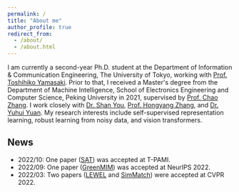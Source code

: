 ```yaml
---
permalink: /
title: "About me"
author_profile: true
redirect_from: 
  - /about/
  - /about.html
---
```


I am currently a second-year Ph.D. student at the Department of Information & Communication Engineering, The University of Tokyo, working with [Prof. Toshihiko Yamasaki](https://scholar.google.com/citations?user=rE9iY5MAAAAJ&hl=en). Prior to that, I received a Master's degree from the Department of Machine Intelligence, School of Electronics Engineering and Computer Science, Peking University in 2021, supervised by [Prof. Chao Zhang](https://scholar.google.com/citations?user=NeCCx-kAAAAJ&hl=en). I work closely with [Dr. Shan You](https://shanyou92.github.io/), [Prof. Hongyang Zhang](https://hongyanz.github.io/), and [Dr. Yuhui Yuan](https://scholar.google.com/citations?user=PzyvzksAAAAJ&hl=en).
My research interests include self-supervised representation learning, robust learning from noisy data, and vision transformers.

## News
- 2022/10: One paper ([SAT](../_publications/2021-01-SAT.md)) was accepted at T-PAMI.
- 2022/09: One paper ([GreenMIM](../_publications/2022-05-GreenMIM.md)) was accepted at NeurIPS 2022.
- 2022/03: Two papers ([LEWEL](../_publications/2022-03-LEWEL.md) and [SimMatch](../_publications/2022-03-SimMatch.md)) were accepted at CVPR 2022.
